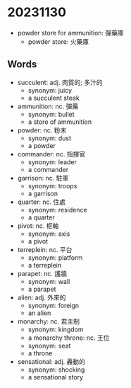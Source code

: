 # 20231130

- powder store for ammunition: 彈藥庫
  - powder store: 火藥庫

## Words

- succulent: adj. 肉質的; 多汁的
  - synonym: juicy
  - a succulent steak
- ammunition: nc. 彈藥
  - synonym: bullet
  - a store of ammunition
- powder: nc. 粉末
  - synonym: dust
  - a powder
- commander: nc. 指揮官
  - synonym: leader
  - a commander
- garrison: nc. 駐軍
  - synonym: troops
  - a garrison
- quarter: nc. 住處
  - synonym: residence
  - a quarter
- pivot: nc. 枢軸
  - synonym: axis
  - a pivot
- terreplein: nc. 平台
  - synonym: platform
  - a terreplein
- parapet: nc. 護牆
  - synonym: wall
  - a parapet
- alien: adj. 外來的
  - synonym: foreign
  - an alien
- monarchy: nc. 君主制
  - synonym: kingdom
  - a monarchy
 throne: nc. 王位
  - synonym: seat
  - a throne
- sensational: adj. 轟動的
  - synonym: shocking
  - a sensational story